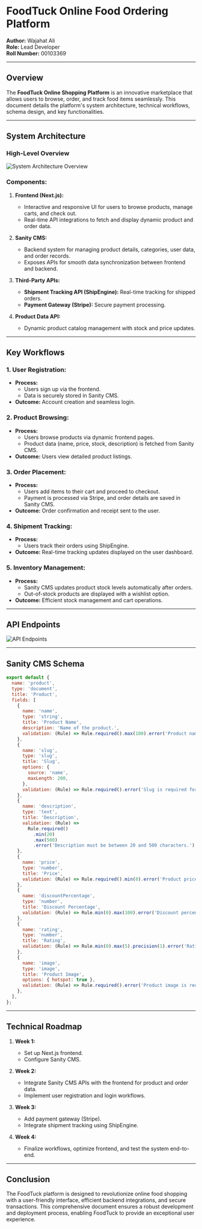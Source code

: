 # **FoodTuck Online Food Ordering Platform**

**Author:** Wajahat Ali  
**Role:** Lead Developer  
**Roll Number:** 00103369

---

## **Overview**

The **FoodTuck Online Shopping Platform** is an innovative marketplace that allows users to browse, order, and track food items seamlessly. This document details the platform's system architecture, technical workflows, schema design, and key functionalities.

---

## **System Architecture**

### **High-Level Overview**

![System Architecture Overview](System%20architecture.png)

### **Components:**

1. **Frontend (Next.js):**
   - Interactive and responsive UI for users to browse products, manage carts, and check out.
   - Real-time API integrations to fetch and display dynamic product and order data.

2. **Sanity CMS:**
   - Backend system for managing product details, categories, user data, and order records.
   - Exposes APIs for smooth data synchronization between frontend and backend.

3. **Third-Party APIs:**
   - **Shipment Tracking API (ShipEngine):** Real-time tracking for shipped orders.
   - **Payment Gateway (Stripe):** Secure payment processing.

4. **Product Data API:**
   - Dynamic product catalog management with stock and price updates.

---

## **Key Workflows**

### **1. User Registration:**
- **Process:**
  - Users sign up via the frontend.
  - Data is securely stored in Sanity CMS.
- **Outcome:** Account creation and seamless login.

### **2. Product Browsing:**
- **Process:**
  - Users browse products via dynamic frontend pages.
  - Product data (name, price, stock, description) is fetched from Sanity CMS.
- **Outcome:** Users view detailed product listings.

### **3. Order Placement:**
- **Process:**
  - Users add items to their cart and proceed to checkout.
  - Payment is processed via Stripe, and order details are saved in Sanity CMS.
- **Outcome:** Order confirmation and receipt sent to the user.

### **4. Shipment Tracking:**
- **Process:**
  - Users track their orders using ShipEngine.
- **Outcome:** Real-time tracking updates displayed on the user dashboard.

### **5. Inventory Management:**
- **Process:**
  - Sanity CMS updates product stock levels automatically after orders.
  - Out-of-stock products are displayed with a wishlist option.
- **Outcome:** Efficient stock management and cart operations.

---

## **API Endpoints**

![API Endpoints](ApiEndpoints.png)

---

## **Sanity CMS Schema**

```javascript
export default {
  name: 'product',
  type: 'document',
  title: 'Product',
  fields: [
    {
      name: 'name',
      type: 'string',
      title: 'Product Name',
      description: 'Name of the product.',
      validation: (Rule) => Rule.required().max(100).error('Product name is required and must be under 100 characters.'),
    },
    {
      name: 'slug',
      type: 'slug',
      title: 'Slug',
      options: {
        source: 'name',
        maxLength: 200,
      },
      validation: (Rule) => Rule.required().error('Slug is required for product identification.'),
    },
    {
      name: 'description',
      type: 'text',
      title: 'Description',
      validation: (Rule) =>
        Rule.required()
          .min(20)
          .max(500)
          .error('Description must be between 20 and 500 characters.'),
    },
    {
      name: 'price',
      type: 'number',
      title: 'Price',
      validation: (Rule) => Rule.required().min(0).error('Product price must be a positive value.'),
    },
    {
      name: 'discountPercentage',
      type: 'number',
      title: 'Discount Percentage',
      validation: (Rule) => Rule.min(0).max(100).error('Discount percentage must be between 0 and 100.'),
    },
    {
      name: 'rating',
      type: 'number',
      title: 'Rating',
      validation: (Rule) => Rule.min(0).max(5).precision(1).error('Rating must be between 0 and 5.'),
    },
    {
      name: 'image',
      type: 'image',
      title: 'Product Image',
      options: { hotspot: true },
      validation: (Rule) => Rule.required().error('Product image is required.'),
    },
  ],
};
```

---

## **Technical Roadmap**

1. **Week 1:**
   - Set up Next.js frontend.
   - Configure Sanity CMS.

2. **Week 2:**
   - Integrate Sanity CMS APIs with the frontend for product and order data.
   - Implement user registration and login workflows.

3. **Week 3:**
   - Add payment gateway (Stripe).
   - Integrate shipment tracking using ShipEngine.

4. **Week 4:**
   - Finalize workflows, optimize frontend, and test the system end-to-end.

---

## **Conclusion**

The FoodTuck platform is designed to revolutionize online food shopping with a user-friendly interface, efficient backend integrations, and secure transactions. This comprehensive document ensures a robust development and deployment process, enabling FoodTuck to provide an exceptional user experience.


